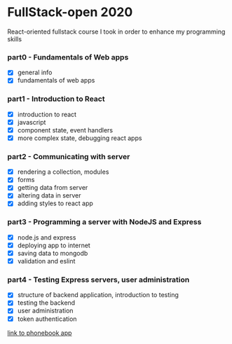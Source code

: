 # FullStack-open 2020
React-oriented fullstack course I took in order to enhance my programming skills

### part0 - Fundamentals of Web apps
- [x] general info
- [x] fundamentals of web apps

### part1 - Introduction to React
- [x] introduction to react
- [x] javascript
- [x] component state, event handlers
- [x] more complex state, debugging react apps

### part2 - Communicating with server
- [x] rendering a collection, modules
- [x] forms
- [x] getting data from server
- [x] altering data in server
- [x] adding styles to react app

### part3 - Programming a server with NodeJS and Express
- [x] node.js and express
- [x] deploying app to internet
- [x] saving data to mongodb
- [x] validation and eslint

### part4 - Testing Express servers, user administration
- [x] structure of backend application, introduction to testing
- [x] testing the backend
- [x] user administration
- [x] token authentication

[link to phonebook app](https://nameless-peak-91445.herokuapp.com)
